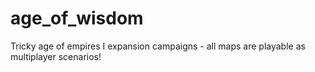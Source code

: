 # age_of_wisdom
Tricky age of empires I expansion campaigns - all maps are playable as multiplayer scenarios!
